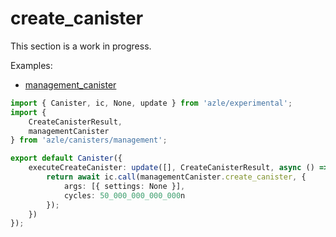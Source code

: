 # create_canister

This section is a work in progress.

Examples:

- [management_canister](https://github.com/demergent-labs/azle/tree/main/examples/management_canister)

```typescript
import { Canister, ic, None, update } from 'azle/experimental';
import {
    CreateCanisterResult,
    managementCanister
} from 'azle/canisters/management';

export default Canister({
    executeCreateCanister: update([], CreateCanisterResult, async () => {
        return await ic.call(managementCanister.create_canister, {
            args: [{ settings: None }],
            cycles: 50_000_000_000_000n
        });
    })
});
```
